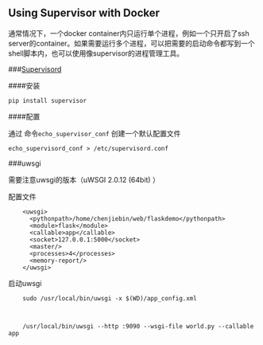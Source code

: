 ## Using Supervisor with Docker

通常情况下，一个docker container内只运行单个进程，例如一个只开启了ssh server的container。如果需要运行多个进程，可以把需要的启动命令都写到一个shell脚本内，也可以使用像supervisor的进程管理工具。

###[Supervisord](http://supervisord.org/introduction.html)


####安装

	pip install supervisor


####配置

通过 命令`echo_supervisor_conf` 创建一个默认配置文件
	
	echo_supervisord_conf > /etc/supervisord.conf


###uwsgi

需要注意uwsgi的版本（uWSGI 2.0.12 (64bit) ）

配置文件


		<uwsgi>
		  <pythonpath>/home/chenjiebin/web/flaskdemo</pythonpath>
		  <module>flask</module>
		  <callable>app</callable>
		  <socket>127.0.0.1:5000</socket>
		  <master/>
		  <processes>4</processes>
		  <memory-report/>
		</uwsgi>


启动uwsgi
 
		sudo /usr/local/bin/uwsgi -x $(WD)/app_config.xml



		/usr/local/bin/uwsgi --http :9090 --wsgi-file world.py --callable app